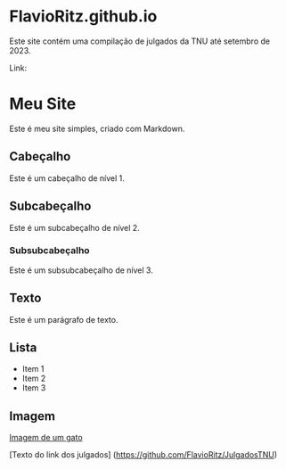 # FlavioRitz.github.io

Este site contém uma compilação de julgados da TNU até setembro de 2023.

Link: 

# Meu Site

Este é meu site simples, criado com Markdown.

## Cabeçalho

Este é um cabeçalho de nível 1.

## Subcabeçalho

Este é um subcabeçalho de nível 2.

### Subsubcabeçalho

Este é um subsubcabeçalho de nível 3.

## Texto

Este é um parágrafo de texto.

## Lista

* Item 1
* Item 2
* Item 3

## Imagem

[Imagem de um gato](https://upload.wikimedia.org/wikipedia/commons/thumb/a/a3/Cat_on_a_couch.jpg/1200px-Cat_on_a_couch.jpg)

[Texto do link dos julgados] (https://github.com/FlavioRitz/JulgadosTNU)

